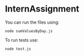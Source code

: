 # InternAssignment

You can run the files using:
```
node sumValuesByDay.js
```

To run tests use:
```
node test.js
```
